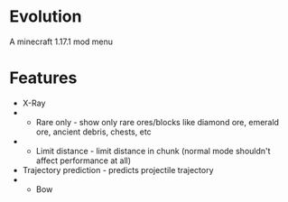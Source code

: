 # Evolution
A minecraft 1.17.1 mod menu

# Features
- X-Ray
- - Rare only - show only rare ores/blocks like diamond ore, emerald ore, ancient debris, chests, etc
- - Limit distance - limit distance in chunk (normal mode shouldn't affect performance at all)
- Trajectory prediction - predicts projectile trajectory
- - Bow
